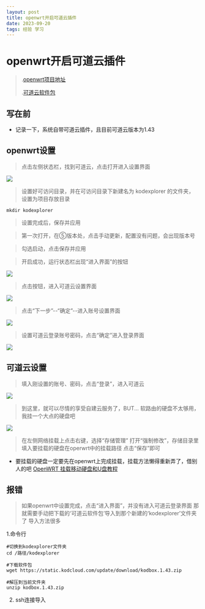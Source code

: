 ```yaml
---
layout: post
title: openwrt开启可道云插件
date: 2023-09-20 
tags: 经验 学习    
---
```


# openwrt开启可道云插件
>.[openwrt项目地址](https://github.com/xuanranran/OpenWRT-X86_64)
>
>.[可道云软件包](https://static.kodcloud.com/update/download/kodbox.1.43.zip)

## 写在前
* 记录一下，系统自带可道云插件，且目前可道云版本为1.43 

## openwrt设置
>点击左侧状态栏，找到可道云，点击打开进入设置界面

![](/images/posts/github/openwrt设置界面.jpg)

>设置好可访问目录，并在可访问目录下新建名为 kodexplorer 的文件夹，设置为项目存放目录

```lunix
mkdir kodexplorer
```
>设置完成后，保存并应用

>第一次打开，在⑤版本处，点击手动更新，配置没有问题，会出现版本号

>勾选启动，点击保存并应用

>开启成功，运行状态栏出现“进入界面”的按钮

![](/images/posts/github/可道云运行状态.jpg)

>点击按钮，进入可道云设置界面

![](/images/posts/github/可道云系统安装设置界面.jpg)

>点击“下一步”--“确定”--进入账号设置界面

![](./images/posts/github/可道云系统账号设置界面.jpg)

>设置可道云登录账号密码，点击“确定”进入登录界面

![](/images/posts/github/可道云登录界面.jpg)

## 可道云设置
>填入刚设置的账号、密码，点击“登录”，进入可道云

![](./images/posts/github/可道云管理界面.jpg)

>到这里，就可以尽情的享受自建云服务了，BUT...
软路由的硬盘不太够用，我挂一个大点的硬盘吧

![](/images/posts/github/可道云网络挂载硬盘.jpg)

>在左侧网络挂载上点击右键，选择“存储管理”
打开“强制修改”，存储目录里填入要挂载的硬盘在operwrt中的挂载路径
点击“保存”即可

* 要挂载的硬盘一定要先在openwrt上完成挂载，挂载方法懒得重新弄了，借别人的吧
[OpenWRT 挂载移动硬盘和U盘教程](https://opclash.com/article/155.html)


## 报错

>如果openwrt中设置完成，点击“进入界面”，并没有进入可道云登录界面
那就需要手动把下载的‘可道云软件包’导入到那个新建的‘kodexplorer’文件夹了
导入方法很多

1.命令行
```
#切换到kodexplorer文件夹
cd /路径/kodexplorer

#下载软件包
wget https://static.kodcloud.com/update/download/kodbox.1.43.zip

#解压到当前文件夹
unzip kodbox.1.43.zip 
```

2. ssh连接导入
